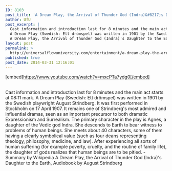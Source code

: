 ```yaml
---
ID: 8103
post_title: 'A Dream Play, the Arrival of Thunder God (Indra)&#8217;s Daughter to the Earth,'
author: UfU
post_excerpt: |
  Cast information and introduction last for 8 minutes and the main act starts at 08:11 mark.
  A Dream Play (Swedish: Ett drömspel) was written in 1901 by the Swedish playwright August Strindberg. It was first performed in Stockholm on 17 April 1907. It remains one of Strindberg's most admired and influential dramas, seen as an important precursor to both dramatic Expressionism and Surrealism. The primary character in the play is Agnes, a daughter of the Vedic god Indra. She descends to Earth to bear witness to problems of human beings. She meets about 40 characters, some of them having a clearly symbolical value (such as four deans representing theology, philosophy, medicine, and law). After experiencing all sorts of human suffering (for example poverty, cruelty, and the routine of family life), the daughter of gods realizes that human beings are to be pitied. - Summary by Wikipedia
  A Dream Play, the Arrival of Thunder God (Indra)'s Daughter to the Earth, Audiobook by August Strindberg
layout: post
permalink: >
  http://universalflowuniversity.com/entertainment/a-dream-play-the-arrival-of-thunder-god-indras-daughter-to-the-earth/
published: true
post_date: 2014-03-31 12:16:01
---
```

[embed]https://www.youtube.com/watch?v=mxcPTa7ydg0[/embed]</br></br>
<p>Cast information and introduction last for 8 minutes and the main act starts at 08:11 mark.
A Dream Play (Swedish: Ett drömspel) was written in 1901 by the Swedish playwright August Strindberg. It was first performed in Stockholm on 17 April 1907. It remains one of Strindberg's most admired and influential dramas, seen as an important precursor to both dramatic Expressionism and Surrealism. The primary character in the play is Agnes, a daughter of the Vedic god Indra. She descends to Earth to bear witness to problems of human beings. She meets about 40 characters, some of them having a clearly symbolical value (such as four deans representing theology, philosophy, medicine, and law). After experiencing all sorts of human suffering (for example poverty, cruelty, and the routine of family life), the daughter of gods realizes that human beings are to be pitied. - Summary by Wikipedia
A Dream Play, the Arrival of Thunder God (Indra)'s Daughter to the Earth, Audiobook by August Strindberg</p>